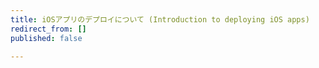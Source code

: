 ```yaml
---
title: iOSアプリのデプロイについて (Introduction to deploying iOS apps)
redirect_from: []
published: false

---
```

